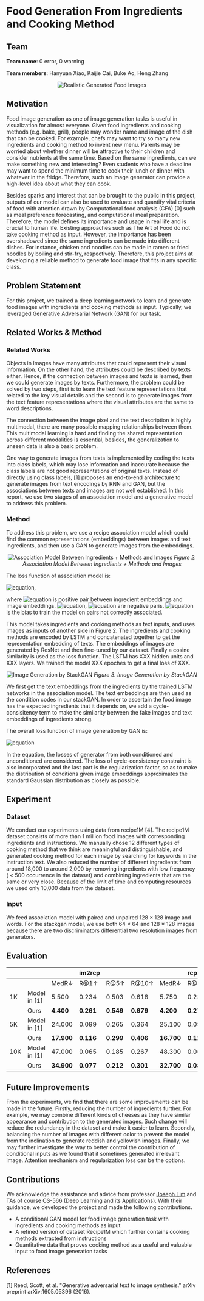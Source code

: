 # Food Generation From Ingredients and Cooking Method
## Team
**Team name**: 0 error, 0 warning

**Team members**: Hanyuan Xiao, Kaijie Cai, Buke Ao, Heng Zhang

<p align="center">
  <img src="img_1.PNG" alt="Realistic Generated Food Images"/>
</p>

## Motivation
Food image generation as one of image generation tasks is useful in visualization for almost everyone. Given food ingredients and cooking methods (e.g. bake, grill), people may wonder name and image of the dish that can be cooked. For example, chefs may want to try so many new ingredients and cooking method to invent new menu. Parents may be worried about whether dinner will be attractive to their children and consider nutrients at the same time. Based on the same ingredients, can we make something new and interesting? Even students who have a deadline may want to spend the minimum time to cook their lunch or dinner with whatever in the fridge. Therefore, such an image generator can provide a high-level idea about what they can cook. 

Besides sparks and interest that can be brought to the public in this project, outputs of our model can also be used to evaluate and quantify vital criteria of food with attention drawn by Computational food analysis (CFA) [0] such as meal preference forecasting, and computational meal preparation. Therefore, the model defines its importance and usage in real life and is crucial to human life. Existing approaches such as The Art of Food do not take cooking method as input. However, the importance has been overshadowed since the same ingredients can be made into different dishes. For instance, chicken and noodles can be made in ramen or fried noodles by boiling and stir-fry, respectively. Therefore, this project aims at developing a reliable method to generate food image that fits in any specific class.

## Problem Statement
For this project, we trained a deep learning network to learn and generate food images with ingredients and cooking methods as input. Typically, we leveraged Generative Adversarial Network (GAN) for our task.

## Related Works & Method
### Related Works
Objects in Images have many attributes that could represent their visual information. On the other hand, the attributes could be described by texts either. Hence, if the connection between images and texts is learned, then we could generate images by texts. Furthermore, the problem could be solved by two steps, first is to learn the text feature representations that related to the key visual details and the second is to generate images from the text feature representations where the visual attributes are the same to word descriptions.

The connection between the image pixel and the text description is highly multimodal, there are many possible mapping relationships between them. This multimodal learning is hard and finding the shared representation across different modalities is essential, besides, the generalization to unseen data is also a basic problem.

One way to generate images from texts is implemented by coding the texts into class labels, which may lose information and inaccurate because the class labels are not good representations of original texts. Instead of directly using class labels, [1] proposes an end-to-end architecture to generate images from text encodings by RNN and GAN, but the associations between texts and images are not well established. In this report, we use two stages of an association model and a generative model to address this problem.

### Method
To address this problem, we use a recipe association model which could find the common representations (embeddings) between images and text ingredients, and then use a GAN to generate images from the embeddings.
<p align="center">
  <img src="img_2.jpg" alt="Association Model Between Ingredients + Methods and Images"/>
  <em>Figure 2. Association Model Between Ingredients + Methods and Images</em>
</p>

The loss function of association model is:

![equation](https://latex.codecogs.com/svg.latex?\inline&space;V(F_p,F_q)=\mathop{\mathbb{E}}_{\hat{p}(r^+,v^+),\hat{p}(v^-)}min([cos[\textbf{p}^+,\textbf{q}^+]-cos[\textbf{p}^+,\textbf{q}^-]-\epsilon],0)\newline\hphantom{asdfasdfsadf}+\mathop{\mathbb{E}}_{\hat{p}(r^+,v^+),\hat{p}(r^-)}min([cos[\textbf{p}^+,\textbf{q}^+]-cos[\textbf{p}^-,\textbf{q}^+]-\epsilon],0)),

where ![equation](https://latex.codecogs.com/svg.latex?\inline&space;(\textbf{p}^+,\textbf{q}^+)) is positive pair between ingredient embeddings and image embeddings. ![equation](https://latex.codecogs.com/svg.latex?\inline&space;(\textbf{p}^+,\textbf{q}^-)), ![equation](https://latex.codecogs.com/svg.latex?\inline&space;(\textbf{p}^-,\textbf{q}^+)) are negative paris. ![equation](https://latex.codecogs.com/svg.latex?\inline&space;\epsilon) is the bias to train the model on pairs not correctly associated.

This model takes ingredients and cooking methods as text inputs, and uses images as inputs of another side in Figure 2. The ingredients and cooking methods are encoded by LSTM and concatenated together to get the representation embedding of texts. The embeddings of images are generated by ResNet and then fine-tuned by our dataset. Finally a cosine similarity is used as the loss function. The LSTM has XXX hidden units and XXX layers. We trained the model XXX epoches to get a final loss of XXX. 

<p align="center">
  <img src="img_3.jpg" alt="Image Generation by StackGAN"/>
  <em>Figure 3. Image Generation by StackGAN</em>
</p>
We first get the text embeddings from the ingredients by the trained LSTM networks in the association model. The text embeddings are then used as the condition codes in our stackGAN. In order to ascertain the food image has the expected ingredients that it depends on, we add a cycle-consisitency term to make the similarity between the fake images and text embeddings of ingredients strong.

The overall loss function of image generation by GAN is:

![equation](https://latex.codecogs.com/svg.latex?\inline&space;L_G=\sum_{i=0}^2(L_{G_i}^{cond}+\lambda_{uncond}L_{G_i}^{uncond}-\lambda_{cycle}L_{C_i})+\lambda_{ca}L_{ca})

In the equation, the losses of generator from both conditioned and unconditioned are considered. The loss of cycle-consistency constraint is also incorporated and the last part is the regularization factor, so as to make the distribution of conditions given image embeddings approximates the standard Gaussian distribution as closely as possible.

## Experiment
### Dataset
We conduct our experiments using data from recipe1M [4]. The recipe1M dataset consists of more than 1 million food images with corresponding ingredients and instructions. We manually chose 12 different types of cooking method that we think are meaningful and distinguishable, and generated cooking method for each image by searching for keywords in the instruction text. We also reduced the number of different ingredients from around 18,000 to around 2,000 by removing ingredients with low frequency ( < 500 occurrence in the dataset)  and combining ingredients that are the same or very close.  Because of the limit of time and computing resources we used only 10,000 data from the dataset.

### Input
We feed association model with paired and unpaired 128 &#215; 128 image and words. For the stackgan model, we use both 64 &#215; 64 and 128 &#215; 128 images because there are two discriminators differential two resolution images from generators.

## Evaluation
|     |              |             | im2rcp     |            |             |             | rcp2im     |            |             |
|-----|--------------|-------------|------------|------------|-------------|-------------|------------|------------|-------------|
|     |              | MedR&#8595; | R@1&#8593; | R@5&#8593; | R@10&#8593; | MedR&#8595; | R@1&#8593; | R@5&#8593; | R@10&#8593; |
| 1K  | Model in [1] | 5.500       | 0.234      | 0.503      | 0.618       | 5.750       | 0.230      | 0.491      | 0.615       |
|     | Ours         | **4.400**   | **0.261**  | **0.549**  | **0.679**   | **4.200**   | **0.270**  | **0.556**  | **0.682**   |
| 5K  | Model in [1] | 24.000      | 0.099      | 0.265      | 0.364       | 25.100      | 0.097      | 0.259      | 0.357       |
|     | Ours         | **17.900**  | **0.116**  | **0.299**  | **0.406**   | **16.700**  | **0.129**  | **0.315**  | **0.421**   |
| 10K | Model in [1] | 47.000      | 0.065      | 0.185      | 0.267       | 48.300      | 0.061      | 0.178      | 0.261       |
|     | Ours         | **34.900**  | **0.077**  | **0.212**  | **0.301**   | **32.700**  | **0.088**  | **0.229**  | **0.319**   |


## Future Improvements
From the experiments, we find that there are some improvements can be made in the future. Firstly, reducing the number of ingredients further. For example, we may combine different kinds of cheeses as they have similar appearance and contribution to the generated images. Such change will reduce the redundancy in the dataset and make it easier to learn. Secondly, balancing the number of images with different color to prevent the model from the inclination to generate reddish and yellowish images. Finally, we may further investigate the way to better control the contribution of conditional inputs as we found that it sometimes generated irrelevant image. Attention mechanism and regularization loss can be the options.

## Contributions
We acknowledge the assistance and advice from professor [Joseph Lim](https://viterbi-web.usc.edu/~limjj/) and TAs of course CS-566 (Deep Learning and its Applications). With their guidance, we developed the project and made the following contributions.
* A conditional GAN model for food image generation task with ingredients and cooking methods as input
* A refined version of dataset Recipe1M which further contains cooking methods extracted from instructions
* Quantitative data that proves cooking method as a useful and valuable input to food image generation tasks

## References
[1] Reed, Scott, et al. "Generative adversarial text to image synthesis." arXiv preprint arXiv:1605.05396 (2016).
